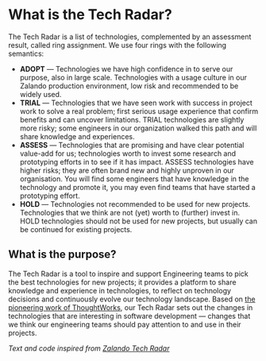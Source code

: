 # What is the Tech Radar?

The Tech Radar is a list of technologies, complemented by an assessment result, called ring assignment. We use four rings with the following semantics:

* **ADOPT** — Technologies we have high confidence in to serve our purpose, also in large scale. Technologies with a usage culture in our Zalando production environment, low risk and recommended to be widely used.
* **TRIAL** — Technologies that we have seen work with success in project work to solve a real problem; first serious usage experience that confirm benefits and can uncover limitations. TRIAL technologies are slightly more risky; some engineers in our organization walked this path and will share knowledge and experiences.
* **ASSESS** — Technologies that are promising and have clear potential value-add for us; technologies worth to invest some research and prototyping efforts in to see if it has impact. ASSESS technologies have higher risks; they are often brand new and highly unproven in our organisation. You will find some engineers that have knowledge in the technology and promote it, you may even find teams that have started a prototyping effort.
* **HOLD** — Technologies not recommended to be used for new projects. Technologies that we think are not (yet) worth to (further) invest in. HOLD technologies should not be used for new projects, but usually can be continued for existing projects.

## What is the purpose?

The Tech Radar is a tool to inspire and support Engineering teams to pick the best technologies for new projects; it provides a platform to share knowledge and experience in technologies, to reflect on technology decisions and continuously evolve our technology landscape. Based on [the pioneering work of ThoughtWorks][thoughtworks], our Tech Radar sets out the changes in technologies that are interesting in software development — changes that we think our engineering teams should pay attention to and use in their projects.

*Text and code inspired from [Zalando Tech Radar][zalando]*

[thoughtworks]: https://www.thoughtworks.com/radar
[zalando]: https://opensource.zalando.com/tech-radar/